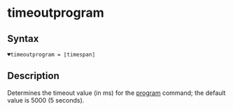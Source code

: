 # timeoutprogram

## Syntax

```G1ANT
♥timeoutprogram = ⟦timespan⟧
```

## Description

Determines the timeout value (in ms) for the [program](](https://manual.g1ant.com/link/G1ANT.Language/G1ANT.Addon.Core/Commands/ProgramCommand.md)) command; the default value is 5000 (5 seconds).



